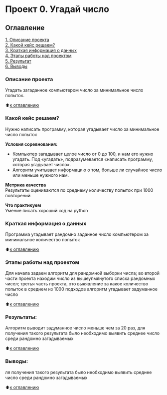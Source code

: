 # Проект 0. Угадай число

## Оглавление  
[1. Описание проекта](.README.md#Описание-проекта)  
[2. Какой кейс решаем?](.README.md#Какой-кейс-решаем)  
[3. Краткая информация о данных](.README.md#Краткая-информация-о-данных)  
[4. Этапы работы над проектом](.README.md#Этапы-работы-над-проектом)  
[5. Результат](.README.md#Результат)    
[6. Выводы](.README.md#Выводы) 

### Описание проекта    
Угадать загаданное компьютером число за минимальное число попыток.

:arrow_up:[к оглавлению](_)


### Какой кейс решаем?    
Нужно написать программу, которая угадывает число за минимальное число попыток

**Условия соревнования:**  
- Компьютер загадывает целое число от 0 до 100, и нам его нужно угадать. Под «угадать», подразумевается «написать программу, которая угадывает число».
- Алгоритм учитывает информацию о том, больше ли случайное число или меньше нужного нам.

**Метрика качества**     
Результаты оцениваются по среднему количеству попыток при 1000 повторений

**Что практикуем**     
Умение писать хороший код на python


### Краткая информация о данных
Программа угадывает рандомно заданное число компьютером за минимальное количество попыток
  
:arrow_up:[к оглавлению](.README.md#Оглавление)


### Этапы работы над проектом  
Для начала задаем алгоритм для рандомной выборки числа; во второй части проекта находим число из вышеупмянутого списка рандомных чисел; третья часть проекта, это выяявление за какое количество попыток в среднем из 1000 подходов 
    алгоритм угадывает задуманное число

:arrow_up:[к оглавлению](.README.md#Оглавление)


### Результаты:  
Алгоритм выводит задуманное число меньше чем за 20 раз, для получения такого результата было необходимо выявить среднее число среди рандомно загадываемых

:arrow_up:[к оглавлению](.README.md#Оглавление)


### Выводы:  
ля получения такого результата было необходимо выявить среднее число среди рандомно загадываемых

:arrow_up:[к оглавлению](.README.md#Оглавление)